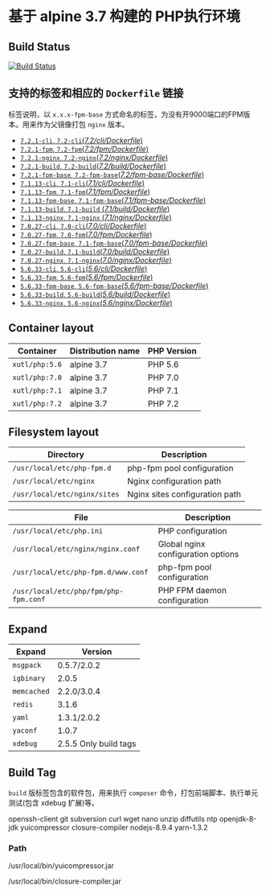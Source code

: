 # 基于 alpine 3.7 构建的 PHP执行环境

## Build Status

[![Build Status](https://travis-ci.org/xutongle/docker-php.svg?branch=master)](https://travis-ci.org/xutongle/docker-php) 

## 支持的标签和相应的 `Dockerfile` 链接

标签说明，以 `x.x.x-fpm-base` 方式命名的标签，为没有开9000端口的FPM版本。用来作为父镜像打包 `nginx` 版本。

-	[`7.2.1-cli`, `7.2-cli`(*7.2/cli/Dockerfile*)](https://github.com/xutongle/docker-php/blob/master/7.2/cli/Dockerfile)
-	[`7.2.1-fpm`, `7.2-fpm`(*7.2/fpm/Dockerfile*)](https://github.com/xutongle/docker-php/blob/master/7.2/fpm/Dockerfile)
-	[`7.2.1-nginx`, `7.2-nginx`(*7.2/nginx/Dockerfile*)](https://github.com/xutongle/docker-php/blob/master/7.2/nginx/Dockerfile)
-	[`7.2.1-build`, `7.2-build`(*7.2/build/Dockerfile*)](https://github.com/xutongle/docker-php/blob/master/7.2/build/Dockerfile)
-	[`7.2.1-fpm-base`, `7.2-fpm-base`(*7.2/fpm-base/Dockerfile*)](https://github.com/xutongle/docker-php/blob/master/7.2/fpm-base/Dockerfile)
-	[`7.1.13-cli`, `7.1-cli`(*7.1/cli/Dockerfile*)](https://github.com/xutongle/docker-php/blob/master/7.1/cli/Dockerfile)
-	[`7.1.13-fpm`, `7.1-fpm`(*7.1/fpm/Dockerfile*)](https://github.com/xutongle/docker-php/blob/master/7.1/fpm/Dockerfile)
-	[`7.1.13-fpm-base`, `7.1-fpm-base`(*7.1/fpm-base/Dockerfile*)](https://github.com/xutongle/docker-php/blob/master/7.1/fpm-base/Dockerfile)
-	[`7.1.13-build`, `7.1-build` (*7.1/build/Dockerfile*)](https://github.com/xutongle/docker-php/blob/master/7.1/fpm-base/Dockerfile)
-	[`7.1.13-nginx`, `7.1-nginx` (*7.1/nginx/Dockerfile*)](https://github.com/xutongle/docker-php/blob/master/7.1/fpm-base/Dockerfile)
-	[`7.0.27-cli`, `7.0-cli`(*7.0/cli/Dockerfile*)](https://github.com/xutongle/docker-php/blob/master/7.0/cli/Dockerfile)
-	[`7.0.27-fpm`, `7.0-fpm`(*7.0/fpm/Dockerfile*)](https://github.com/xutongle/docker-php/blob/master/7.0/fpm/Dockerfile)
-	[`7.0.27-fpm-base`, `7.1-fpm-base`(*7.0/fpm-base/Dockerfile*)](https://github.com/xutongle/docker-php/blob/master/7.0/fpm-base/Dockerfile)
-	[`7.0.27-build`, `7.1-build`(*7.0/build/Dockerfile*)](https://github.com/xutongle/docker-php/blob/master/7.0/build/Dockerfile)
-	[`7.0.27-nginx`, `7.1-nginx`(*7.0/nginx/Dockerfile*)](https://github.com/xutongle/docker-php/blob/master/7.0/nginx/Dockerfile)
-	[`5.6.33-cli`, `5.6-cli`(*5.6/cli/Dockerfile*)](https://github.com/xutongle/docker-php/blob/master/5.6/cli/Dockerfile)
-	[`5.6.33-fpm`, `5.6-fpm`(*5.6/fpm/Dockerfile*)](https://github.com/xutongle/docker-php/blob/master/5.6/fpm/Dockerfile)
-	[`5.6.33-fpm-base`, `5.6-fpm-base`(*5.6/fpm-base/Dockerfile*)](https://github.com/xutongle/docker-php/blob/master/5.6/fpm-base/Dockerfile)
-	[`5.6.33-build`, `5.6-build`(*5.6/build/Dockerfile*)](https://github.com/xutongle/docker-php/blob/master/5.6/build/Dockerfile)
-	[`5.6.33-nginx`, `5.6-nginx`(*5.6/nginx/Dockerfile*)](https://github.com/xutongle/docker-php/blob/master/5.6/nginx/Dockerfile)

## Container layout

Container                               | Distribution name        | PHP Version
--------------------------------------- | ------------------------ | --------------
`xutl/php:5.6`      | alpine 3.7             | PHP 5.6
`xutl/php:7.0`      | alpine 3.7             | PHP 7.0
`xutl/php:7.1`      | alpine 3.7             | PHP 7.1
`xutl/php:7.2`      | alpine 3.7             | PHP 7.2

## Filesystem layout

Directory                       | Description
------------------------------- | ------------------------------------------------------------------------------
`/usr/local/etc/php-fpm.d`       | php-fpm pool configuration
`/usr/local/etc/nginx`           | Nginx configuration path
`/usr/local/etc/nginx/sites`     | Nginx sites configuration path

File                                                | Description
--------------------------------------------------- | ------------------------------------------------------------------------------
`/usr/local/etc/php.ini`                          | PHP configuration
`/usr/local/etc/nginx/nginx.conf`                 | Global nginx configuration options
`/usr/local/etc/php-fpm.d/www.conf`               | php-fpm pool configuration
`/usr/local/etc/php/fpm/php-fpm.conf`             | PHP FPM daemon configuration

## Expand

Expand                                                | Version
--------------------------------------------------- | ------------------------------------------------------------------------------
`msgpack`                          | 0.5.7/2.0.2
`igbinary`                 | 2.0.5
`memcached`               | 2.2.0/3.0.4
`redis`             | 3.1.6
`yaml`             | 1.3.1/2.0.2
`yaconf`             | 1.0.7
`xdebug`             | 2.5.5 Only build tags

## Build Tag

`build` 版标签包含的软件包，用来执行 `composer` 命令，打包前端脚本、执行单元测试(包含 xdebug 扩展)等。 

openssh-client git subversion curl wget nano unzip diffutils ntp openjdk-8-jdk yuicompressor closure-compiler nodejs-8.9.4 yarn-1.3.2

### Path

/usr/local/bin/yuicompressor.jar

/usr/local/bin/closure-compiler.jar




